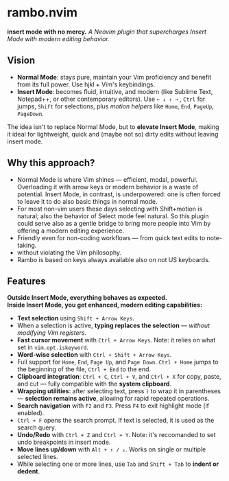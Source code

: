 # rambo.nvim

**insert mode with no mercy.**
_A Neovim plugin that supercharges Insert Mode with modern editing behavior._

## Vision

- **Normal Mode**: stays pure, maintain your Vim proficiency and benefit from its full power. Use hjkl + Vim's keybindings.
- **Insert Mode**: becomes fluid, intuitive, and modern (like Sublime Text, Notepad++, or other contemporary editors). Use `← ↓ ↑ →` , `Ctrl` for jumps, `Shift` for selections, plus *motion helpers* like `Home`, `End`, `PageUp`, `PageDown`.

The idea isn't to replace Normal Mode, but to **elevate Insert Mode**, making it ideal for lightweight, quick and (maybe not so) dirty edits without leaving insert mode.

## Why this approach?

- Normal Mode is where Vim shines — efficient, modal, powerful. Overloading it with arrow keys or modern behavior is a waste of potential. Insert Mode, in contrast, is underpowered: one is often forced to leave it to do also basic things in normal mode.
- For most non-vim users these days selecting with Shift+motion is natural; also the behavior of Select mode feel natural. So this plugin could serve also as a gentle bridge to bring more people into Vim by offering a modern editing experience.
- Friendly even for non-coding workflows — from quick text edits to note-taking.
- without violating the Vim philosophy.
- Rambo is based on keys always available also on not US keyboards.

## Features

**Outside Insert Mode, everything behaves as expected.**  
**Inside Insert Mode, you get enhanced, modern editing capabilities:**

- **Text selection** using `Shift + Arrow Keys`.
- When a selection is active, **typing replaces the selection** — *without modifying Vim registers*.
- **Fast cursor movement** with `Ctrl + Arrow Keys`. Note: it relies on what set in `vim.opt.iskeyword`.
- **Word-wise selection** with `Ctrl + Shift + Arrow Keys`.
- Full support for `Home`, `End`, `Page Up`, and `Page Down`.
  `Ctrl + Home` jumps to the beginning of the file, `Ctrl + End` to the end.
- **Clipboard integration**: `Ctrl + C`, `Ctrl + V`, and `Ctrl + X` for copy, paste, and cut — fully compatible with the **system clipboard**.
- **Wrapping utilities**: after selecting text, press `)` to wrap it in parentheses — **selection remains active**, allowing for rapid repeated operations.
- **Search navigation** with `F2` and `F3`. Press `F4` to exit highlight mode (if enabled).
- `Ctrl + F` opens the search prompt. If text is selected, it is used as the search query.
- **Undo/Redo** with `Ctrl + Z` and `Ctrl + Y`. Note: it's reccomanded to set undo breakpoints in insert mode.
- **Move lines up/down** with `Alt + ↑ / ↓`. Works on single or multiple selected lines.
- While selecting one or more lines, use `Tab` and `Shift + Tab` to **indent or dedent**.
